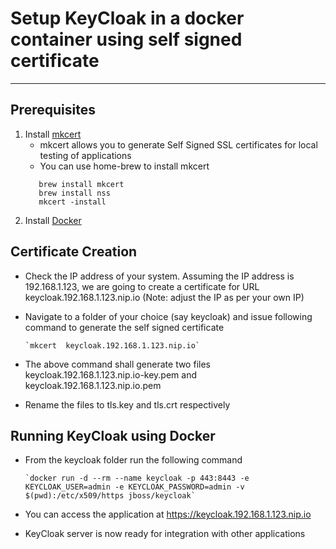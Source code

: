 # Setup KeyCloak in a docker container using self signed certificate
---

## Prerequisites
1. Install [mkcert](https://github.com/FiloSottile/mkcert)
   - mkcert allows you to generate Self Signed  SSL certificates for local testing of applications
   - You can use home-brew to install mkcert
   ```
      brew install mkcert
      brew install nss
      mkcert -install
   ```
1. Install [Docker](https://www.docker.com/products/docker-desktop)

## Certificate Creation
- Check the IP address of your system. Assuming the IP address is 192.168.1.123, we are going to create a certificate for URL keycloak.192.168.1.123.nip.io (Note: adjust the IP as per your own IP)
- Navigate to a folder of your choice (say keycloak) and issue following command to generate the self signed certificate
  
      `mkcert  keycloak.192.168.1.123.nip.io`

- The above command shall generate two files  keycloak.192.168.1.123.nip.io-key.pem and keycloak.192.168.1.123.nip.io.pem
- Rename the files to tls.key and tls.crt respectively


## Running KeyCloak using Docker
- From the keycloak folder run the following command
  
      `docker run -d --rm --name keycloak -p 443:8443 -e KEYCLOAK_USER=admin -e KEYCLOAK_PASSWORD=admin -v $(pwd):/etc/x509/https jboss/keycloak`

- You can access the application at https://keycloak.192.168.1.123.nip.io
- KeyCloak server is now ready for integration with other applications